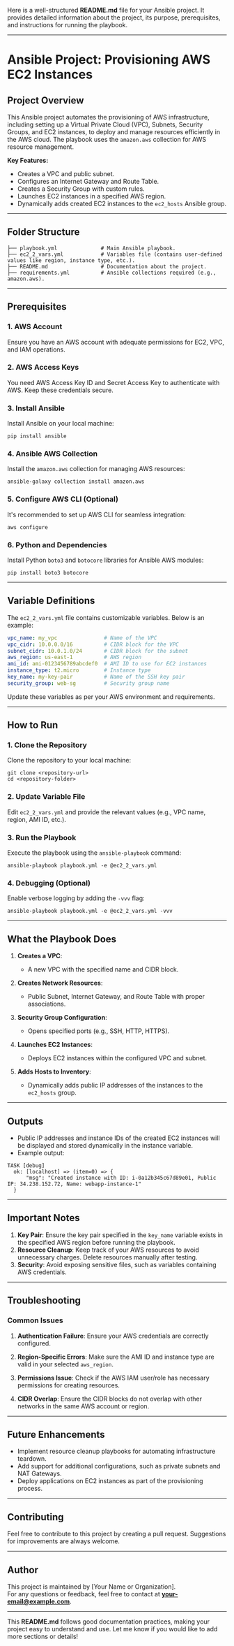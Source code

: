 Here is a well-structured **README.md** file for your Ansible project. It provides detailed information about the project, its purpose, prerequisites, and instructions for running the playbook.

---

# **Ansible Project: Provisioning AWS EC2 Instances**

## **Project Overview**
This Ansible project automates the provisioning of AWS infrastructure, including setting up a Virtual Private Cloud (VPC), Subnets, Security Groups, and EC2 instances, to deploy and manage resources efficiently in the AWS cloud. The playbook uses the `amazon.aws` collection for AWS resource management.

**Key Features:**
- Creates a VPC and public subnet.
- Configures an Internet Gateway and Route Table.
- Creates a Security Group with custom rules.
- Launches EC2 instances in a specified AWS region.
- Dynamically adds created EC2 instances to the `ec2_hosts` Ansible group.

---

## **Folder Structure**

```
├── playbook.yml              # Main Ansible playbook.
├── ec2_2_vars.yml            # Variables file (contains user-defined values like region, instance type, etc.).
├── README.md                 # Documentation about the project.
├── requirements.yml          # Ansible collections required (e.g., amazon.aws).
```

---

## **Prerequisites**

### **1. AWS Account**
Ensure you have an AWS account with adequate permissions for EC2, VPC, and IAM operations.

### **2. AWS Access Keys**
You need AWS Access Key ID and Secret Access Key to authenticate with AWS. Keep these credentials secure.

### **3. Install Ansible**
Install Ansible on your local machine:
```shell script
pip install ansible
```

### **4. Ansible AWS Collection**
Install the `amazon.aws` collection for managing AWS resources:
```shell script
ansible-galaxy collection install amazon.aws
```

### **5. Configure AWS CLI (Optional)**
It's recommended to set up AWS CLI for seamless integration:
```shell script
aws configure
```

### **6. Python and Dependencies**
Install Python `boto3` and `botocore` libraries for Ansible AWS modules:
```shell script
pip install boto3 botocore
```

---

## **Variable Definitions**

The `ec2_2_vars.yml` file contains customizable variables. Below is an example:

```yaml
vpc_name: my_vpc               # Name of the VPC
vpc_cidr: 10.0.0.0/16          # CIDR block for the VPC
subnet_cidr: 10.0.1.0/24       # CIDR block for the subnet
aws_region: us-east-1          # AWS region
ami_id: ami-0123456789abcdef0  # AMI ID to use for EC2 instances
instance_type: t2.micro        # Instance type
key_name: my-key-pair          # Name of the SSH key pair
security_group: web-sg         # Security group name
```

Update these variables as per your AWS environment and requirements.

---

## **How to Run**

### **1. Clone the Repository**
Clone the repository to your local machine:
```shell script
git clone <repository-url>
cd <repository-folder>
```

### **2. Update Variable File**
Edit `ec2_2_vars.yml` and provide the relevant values (e.g., VPC name, region, AMI ID, etc.).

### **3. Run the Playbook**
Execute the playbook using the `ansible-playbook` command:
```shell script
ansible-playbook playbook.yml -e @ec2_2_vars.yml
```

### **4. Debugging (Optional)**
Enable verbose logging by adding the `-vvv` flag:
```shell script
ansible-playbook playbook.yml -e @ec2_2_vars.yml -vvv
```

---

## **What the Playbook Does**

1. **Creates a VPC**:
   - A new VPC with the specified name and CIDR block.

2. **Creates Network Resources**:
   - Public Subnet, Internet Gateway, and Route Table with proper associations.

3. **Security Group Configuration**:
   - Opens specified ports (e.g., SSH, HTTP, HTTPS).

4. **Launches EC2 Instances**:
   - Deploys EC2 instances within the configured VPC and subnet.

5. **Adds Hosts to Inventory**:
   - Dynamically adds public IP addresses of the instances to the `ec2_hosts` group.

---

## **Outputs**

- Public IP addresses and instance IDs of the created EC2 instances will be displayed and stored dynamically in the instance variable.
- Example output:
```shell script
TASK [debug] 
  ok: [localhost] => (item=0) => {
      "msg": "Created instance with ID: i-0a12b345c67d89e01, Public IP: 34.238.152.72, Name: webapp-instance-1"
  }
```

---

## **Important Notes**

1. **Key Pair**: Ensure the key pair specified in the `key_name` variable exists in the specified AWS region before running the playbook.
2. **Resource Cleanup**: Keep track of your AWS resources to avoid unnecessary charges. Delete resources manually after testing.
3. **Security**: Avoid exposing sensitive files, such as variables containing AWS credentials.

---

## **Troubleshooting**

### **Common Issues**
1. **Authentication Failure**: 
   Ensure your AWS credentials are correctly configured.
   
2. **Region-Specific Errors**:
   Make sure the AMI ID and instance type are valid in your selected `aws_region`.

3. **Permissions Issue**:
   Check if the AWS IAM user/role has necessary permissions for creating resources.

4. **CIDR Overlap**:
   Ensure the CIDR blocks do not overlap with other networks in the same AWS account or region.

---

## **Future Enhancements**

- Implement resource cleanup playbooks for automating infrastructure teardown.
- Add support for additional configurations, such as private subnets and NAT Gateways.
- Deploy applications on EC2 instances as part of the provisioning process.

---

## **Contributing**

Feel free to contribute to this project by creating a pull request. Suggestions for improvements are always welcome.

---

## **Author**

This project is maintained by [Your Name or Organization].  
For any questions or feedback, feel free to contact at **[your-email@example.com](mailto:your-email@example.com)**.

--- 

This **README.md** follows good documentation practices, making your project easy to understand and use. Let me know if you would like to add more sections or details!
